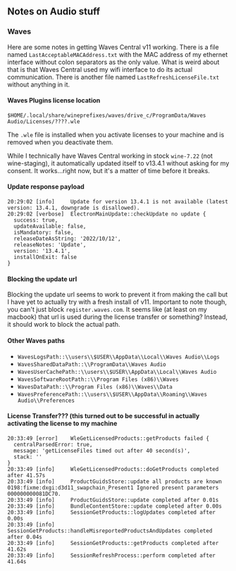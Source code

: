 ## Notes on Audio stuff

### Waves
Here are some notes in getting Waves Central v11 working. There is a file named `LastAcceptableMACAddress.txt` with the MAC address of my ethernet interface without colon separators as the only value. What is weird about that is that Waves Central used my wifi interface to do its actual communication. There is another file named `LastRefreshLicenseFile.txt` without anything in it.

#### Waves Plugins license location
`$HOME/.local/share/wineprefixes/waves/drive_c/ProgramData/Waves Audio/Licenses/????.wle`

The `.wle` file is installed when you activate licenses to your machine and is removed when you deactivate them.

While I technically have Waves Central working in stock `wine-7.22` (not wine-staging), it automatically updated itself to v13.4.1 without asking for my consent. It works...right now, but it's a matter of time before it breaks. 

#### Update response payload
```
20:29:02 [info]     Update for version 13.4.1 is not available (latest version: 13.4.1, downgrade is disallowed).
20:29:02 [verbose]  ElectronMainUpdate::checkUpdate no update {
  success: true,
  updateAvailable: false,
  isMandatory: false,
  releaseDateAsString: '2022/10/12',
  releaseNotes: 'Update',
  version: '13.4.1',
  installOnExit: false
}
```

#### Blocking the update url
Blocking the update url seems to work to prevent it from making the call but I have yet to actually try with a fresh install of v11. Important to note though, you can't just block `register.waves.com`. It seems like (at least on my macbook) that url is used during the license transfer or something? Instead, it should work to block the actual path.

#### Other Waves paths
- `WavesLogsPath::\\users\\$USER\\AppData\\Local\\Waves Audio\\Logs`
- `WavesSharedDataPath::\\ProgramData\\Waves Audio`
- `WavesUserCachePath::\\users\\$USER\\AppData\\Local\\Waves Audio`
- `WavesSoftwareRootPath::\\Program Files (x86)\\Waves`
- `WavesDataPath::\\Program Files (x86)\\Waves\\Data`
- `WavesPreferencePath::\\users\\$USER\\AppData\\Roaming\\Waves Audio\\Preferences`

#### License Transfer??? (this turned out to be successful in actually activating the license to my machine
```
20:33:49 [error]    WleGetLicensedProducts::getProducts failed {
  centralParsedError: true,
  message: 'getLicenseFiles timed out after 40 second(s)',
  stack: ''
}
20:33:49 [info]     WleGetLicensedProducts::doGetProducts completed after 41.57s
20:33:49 [info]     ProductGuidsStore::update all products are known
0198:fixme:dxgi:d3d11_swapchain_Present1 Ignored present parameters 000000000081DC70.
20:33:49 [info]     ProductGuidsStore::update completed after 0.01s
20:33:49 [info]     BundleContentStore::update completed after 0.00s
20:33:49 [info]     SessionGetProducts::logUpdates completed after 0.00s
20:33:49 [info]     SessionGetProducts::handleMisreportedProductsAndUpdates completed after 0.04s
20:33:49 [info]     SessionGetProducts::getProducts completed after 41.62s
20:33:49 [info]     SessionRefreshProcess::perform completed after 41.64s
```
